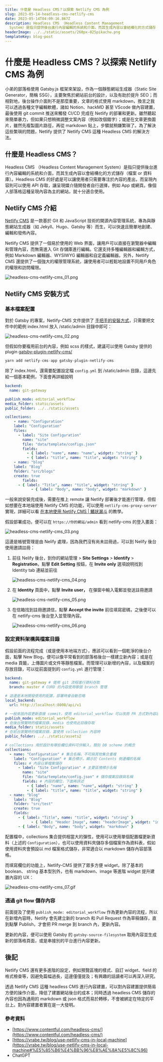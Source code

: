```yaml
---
title: 什麼是 Headless CMS？以探索 Netlify CMS 為例
slug: 2023-05-14-headless-cms-netlify-cms
date: 2023-05-14T04:09:16.867Z
description: Headless CMS （Headless Content Management
  System）是指只提供後台進行內容編輯的系統和介面，而其生成內容以會結構化的方式儲存
headerImage: ../../static/assets/260px-025pikachu.png
templateKey: blog-post
---
```

# 什麼是 Headless CMS？以探索 Netlify CMS 為例

小弟的部落格使用 Gatsby.js 框架來架設，作為一個靜態網站生成器（Static Site Generator，簡稱 SSG），主要聚焦於網站前台的設計，以及有助於提升 SEO；而相對地，後台操作介面則不是那麼重要，文章的格式使用 markdown，換言之我可以透過各種文字編輯軟體，諸如 Notion、hackMD 甚至 VScode 做內容建置，最後使用 git commit 推送來觸發 CI/CD 完成在 Netlify 的部署和更新。雖然聽起來簡單暴力，但如果只想稍微調整文案內容（例如改個錯字）；或是在文章更換圖片，雖然先複製圖片路徑，再從 markdown 貼上，步驟就稍嫌繁瑣了。為了解決這些繁瑣的問題，Netlify 提供了 Netlify CMS 這種 Headless CMS 的解決方法。

## 什麼是 Headless CMS？

Headless CMS （Headless Content Management System）是指只提供後台進行內容編輯的系統和介面，而其生成內容以會結構化的方式儲存（檔案 or 資料庫）。Headless CMS 的好處是可以讓使用者只需要專注於內容的產出，而呈現內容則可以使用 API 存取，讓呈現媒介隨開發者自行選擇，例如 App 或網頁。像個人部落格這種呈現內容為主的網站，就十分適合使用。

## Netlify CMS 介紹

[Netlify CMS](https://docs-starters--netlify-cms-www.netlify.app/) 是一款基於 Git 和 JavaScript 技術的開源內容管理系統，專為與靜態網站生成器（如 Jekyll、Hugo、Gatsby 等）而生，可以快速且簡單地創建、編輯和發佈內容。

Netlify CMS 提供了一個易於使用的 Web 界面，讓用戶可以直接在瀏覽器中編輯和管理內容，而無需進入 Git 存儲庫進行編輯。它還支持多種編輯器和編輯方式，例如 Markdown 編輯器、WYSIWYG 編輯器和自定義編輯器。另外，Netlify CMS 還提供了一個強大的權限管理系統，讓使用者可以輕鬆地設置不同用戶角色的權限和訪問權限。

![headless-cms-netlify-cms_01.png](../../static/assets/headless-cms-netlify-cms_01.png)

## Netlify CMS 安裝方式

### 基本檔案配置

對於 Gatsby 的專案，Netlify-CMS 文件提供了 [手把手的安裝方式](https://www.notion.so/Headless-CMS-Netlify-CMS-fcce433759d94dfd9284668ffefc80e7)，只需要把文件中的範例 index.html 放入 /static/admin 目錄中即可：

![headless-cms-netlify-cms_02.png](../../static/assets/headless-cms-netlify-cms_02.png)

但假如你要複用前台的內容，例如 scss 的樣式，建議可以使用 Gatsby 提供的 plugin [gatsby-plugin-netlify-cms/](https://www.gatsbyjs.com/plugins/gatsby-plugin-netlify-cms/)

```jsx
yarn add netlify-cms-app gatsby-plugin-netlify-cms
```

除了 index.html，還需要配置設定檔 `config.yml` 到 /static/admin 目錄，這邊先給一個基本範例，下面會再詳細說明

```yaml
backend:
  name: git-gateway

publish_mode: editorial_workflow
media_folder: static/assets
public_folder: ../../static/assets

collections:
	- name: "Configuration"
    label: "Configuration"
    files:
      - label: "Site Configuration"
        name: "site"
        file: "data/template/configs.json"
        fields:
          - { label: "name", name: "name", widget: "string" }
          - { label: "title", name: "title", widget: "string" }
	- name: "blog"
    label: "Blog"
    folder: "src/blogs"
    create: true
		fields:
      - { label: "Title", name: "title", widget: "string" }
			- { label: "Body", name: "body", widget: "markdown" }
```

一般來說安裝完成後，需要在推上 remote 讓 Netlify 部署後才能進行管理，但假如想要在本地端使用 Netlify CMS 的功能，可以使用 `netlify-cms-proxy-server` 實現，詳細可以看 [在本地使用 Netlify CMS | 鰭狀漏斗](https://vrabe.tw/blog/use-netlify-cms-in-local-machine#%E8%A8%AD%E5%AE%9A%E6%B5%81%E7%A8%8B) 的教學。

假設部署成功，便可以在 `https://你的網站/admin` 看到 netlify-cms 的登入畫面：

![headless-cms-netlify-cms_03.png](../../static/assets/headless-cms-netlify-cms_03.png)

這邊是帳號管理是由 Nelify 處理，因為我們沒有尚未註冊過，可以到 Nelify 後台使用邀請註冊：

1. 前往 Nelify 後台，到你的網站管理 > **Site Settings** > **Identify** > **Registration**，點擊 **Edit Setting** 按鈕，在 **Invite only** 選項說明找到 Identity tab 連結並前往
    
    ![headless-cms-netlify-cms_04.png](../../static/assets/headless-cms-netlify-cms_04.png)
    
2. 在 **Identity** 頁面中，點擊 **Invite user，** 在彈窗中輸入電郵並發送註冊邀請
    
    ![headless-cms-netlify-cms_05.png](../../static/assets/headless-cms-netlify-cms_05.png)
    
3. 在信箱找到註冊邀請信，點擊 **Accept the invite** 前往填寫密碼，之後便可以在 netlify-cms 後台登入並管理內容。
    
    ![headless-cms-netlify-cms_06.png](../../static/assets/headless-cms-netlify-cms_06.png)
    

### 設定資料架構與檔案目錄

假設前面的流程完成（或是使用本地端方式），應該可以看到一個乾淨的後台介面，點擊 New Blog，便可以像平常看到的部落格後台一樣建立新內容；或是在 media 頁籤，上傳圖片或文件等靜態檔案。而管理可以新增的內容，以及檔案的存放目錄，可以從前面提到的 `config.yml` 進行管理：

```yaml
backend:
  name: git-gateway # 使用 git 流程進行資料存取
  branch: master # CURD 的內容使用哪個 branch 管理

# 這邊是本地開發使用的配置，部署時會自動忽略
local_backend: 
  url: http://localhost:8000/api/v1

# 一般來說內容更新直接 commit，使用 editorial_workflow 可以改用 PR 方式對內容進行暫存
publish_mode: editorial_workflow
# 在後台預覽時的檔案目錄，media 也使用此目錄存取
media_folder: static/assets
# 在前台瀏覽時的檔案目錄，當使用 collection 內容時
public_folder: ../../static/assets2

# collections 用於設計有哪些欄位資料可供輸入，類別 DB scheme 的概念
collections:
  - name: "Configuration" # 集合名稱，不可與其他集合重複
    label: "Configuration" # 集合標示，顯示於 Contents 側邊欄的名稱
    files: # 內容以單檔案儲存
      - label: "Site Configuration" # 主要區塊標示名稱
        name: "site"
        file: "data/template/config.json" # 儲存檔案目錄與名稱
        fields: # 內容的欄位，下面再詳述
          - { label: "name", name: "name", widget: "string" }
          - { label: "title", name: "title", widget: "string" }
  - name: "blog"
    label: "Blog"
    folder: "src/test"
    create: true
    fields:
      - { label: "Title", name: "title", widget: "string" }
			- { label: "Header Image", name: "headerImage", widget: "image", required: false }
      - { label: "Body", name: "body", widget: "markdown" }

```

配置檔中，collections 集合提供相當大的彈性，使用可以使用單個配置檔更新資料（上述的 `Configuration`），也可以使用資料夾儲存多個檔案作為資料表，假如使用資料夾會預設以 md 檔案格式儲存，非常適合以 markdown 儲存內容部落格。

而填寫欄位的功能上，Netlify-CMS 提供了眾多方便 widget，除了基本的 boolean、 string 基本型別外，也有 markdown、image 等進階 widget 提升建置內容的 UX：

![headless-cms-netlify-cms_07.gif](../../static/assets/headless-cms-netlify-cms_07.gif)

### 透過 git flow 儲存內容

前面提及了使用 `publish_mode: editorial_workflow` 作為更新內容的流程，所以在新增內容時，Netlify 會先建立新的 branch 和 Pull Request 作為草稿儲存，直到點擊 Publish，才會把 PR merge 到 branch 內，更新內容。

更新的內容，便可以使用 Gatsby 的 `gatsby-source-filesystem` 取用內容並生成新的部落格頁面，或是串接別的平台進行內容更新。

## 後記

Netlify CMS 還有更多進階的設定，例如預覽區塊的樣式、自訂 widget、field 的格式檢查等，因避免篇幅過長，這邊僅僅提及；有興趣的話讀者可以再深入研究。

透過 Netlify CMS 這種 headless CMS 進行內容建置，可以對內容建置提供簡易方便的操作介面，降低了建置網站後台的成本；同時透過 headless CMS 儲存的內容也因為通用的 markdown 或 json 格式而易於轉移，不會被綁定在特定的平台上。對內容建置者實在是一大發明。

### 參考資料

- [https://www.contentful.com/headless-cms/](https://www.contentful.com/headless-cms/)
- [https://vrabe.tw/blog/use-netlify-cms-in-local-machine](https://vrabe.tw/blog/use-netlify-cms-in-local-machine#%E5%85%B6%E4%BB%96%E8%AE%8A%E5%8C%96)
- ChatGPT